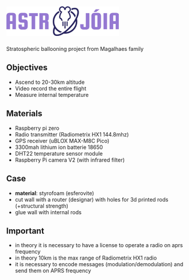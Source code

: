 # <img src="res/graphic_elements/astro_joia_logo_raster.jpg" alt="Alt Text" width="300">

Stratospheric ballooning project from Magalhaes family

## Objectives

* Ascend to 20-30km altitude
* Video record the entire flight
* Measure internal temperature

## Materials

* Raspberry pi zero
* Radio transmitter (Radiometrix HX1 144.8mhz)
* GPS receiver (uBLOX MAX-M8C Pico)
* 3300mah lithium ion batterie 18650
* DHT22 temperature sensor module
* Raspberry Pi camera V2 (with infrared filter)

## Case

* **material**: styrofoam (esferovite)
* cut wall with a router (designar) with holes for 3d printed rods (+structural strength)
* glue wall with internal rods

## Important

* in theory it is necessary to have a license to operate a radio on aprs frequency 
* in theory 10km is the max range of Radiometrix HX1 radio
* it is necessary to encode messages (modulation/demodulation) and send them on APRS frequency
